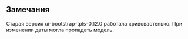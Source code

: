 Замечания
---

Старая версия ui-bootstrap-tpls-0.12.0 работала кривовастенько. При изменении даты могла пропадать модель. 

